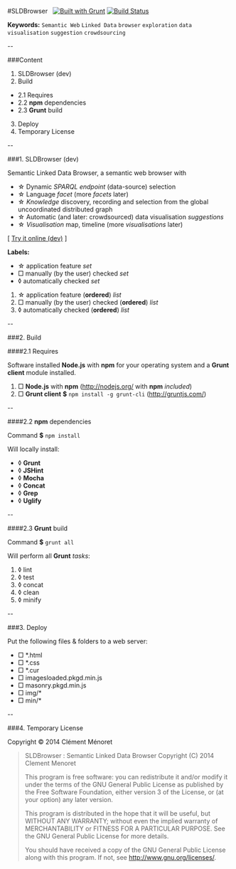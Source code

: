 #SLDBrowser &nbsp; [![Built with Grunt](https://cdn.gruntjs.com/builtwith.png)](http://gruntjs.com/) [![Build Status](https://travis-ci.org/clemeno/SLDBrowser.svg?branch=dev)](https://travis-ci.org/clemeno/SLDBrowser) 

**Keywords:** `Semantic Web` `Linked Data` `browser` `exploration` `data visualisation` `suggestion` `crowdsourcing`

--

###Content
1. SLDBrowser (dev)
2. Build
 - 2.1 Requires
 - 2.2 **npm** dependencies
 - 2.3 **Grunt** build
3. Deploy
4. Temporary License

--

###1. SLDBrowser (dev)

Semantic Linked Data Browser, a semantic web browser with 
- ☆ Dynamic *SPARQL endpoint* (data-source) selection
- ☆ Language *facet* (more *facets* later)
- ☆ *Knowledge* discovery, recording and selection from the global uncoordinated distributed graph
- ☆ Automatic (and later: crowdsourced) data visualisation *suggestions*
- ☆ *Visualisation* map, timeline (more *visualisations* later)

\[ [Try it online (dev)](http://pirmil.eu/) \]

**Labels:** 
<ul>
 <li>☆ application feature <em>set</em></li>
 <li>□ manually (by the user) checked <em>set</em></li>
 <li>◊ automatically checked <em>set</em></li>
</ul>
<ol>
 <li>☆ application feature (<strong>ordered</strong>) <em>list</em></li>
 <li>□ manually (by the user) checked (<strong>ordered</strong>) <em>list</em></li>
 <li>◊ automatically checked (<strong>ordered</strong>) <em>list</em></li>
</ol>

--

###2. Build

####2.1 Requires

Software installed **Node.js** with **npm** for your operating system and a **Grunt client** module installed. 
 1. □ **Node.js** with **npm** (http://nodejs.org/ with **npm** *included*) 
 2. □ **Grunt client** **$** `npm install -g grunt-cli` (http://gruntjs.com/) 

--

####2.2 **npm** dependencies

Command **$** `npm install` 

Will locally install: 
- ◊ **Grunt**
- ◊ **JSHint**
- ◊ **Mocha**
- ◊ **Concat**
- ◊ **Grep**
- ◊ **Uglify**

--

####2.3 **Grunt** build

Command **$** `grunt all`

Will perform all **Grunt** *tasks*: 
 1. ◊ lint
 2. ◊ test
 3. ◊ concat
 4. ◊ clean
 5. ◊ minify

--

###3. Deploy

Put the following files &amp; folders to a web server: 
- □ *.html
- □ *.css
- □ *.cur
- □ imagesloaded.pkgd.min.js
- □ masonry.pkgd.min.js
- □ img/*
- □ min/*

--

###4. Temporary License

Copyright © 2014 Clément Ménoret

>	SLDBrowser : Semantic Linked Data Browser
>	Copyright (C) 2014  Clement Menoret
>
>	This program is free software: you can redistribute it and/or modify
>	it under the terms of the GNU General Public License as published by
>	the Free Software Foundation, either version 3 of the License, or
>	(at your option) any later version.
>
>	This program is distributed in the hope that it will be useful,
>	but WITHOUT ANY WARRANTY; without even the implied warranty of
>	MERCHANTABILITY or FITNESS FOR A PARTICULAR PURPOSE.  See the
>	GNU General Public License for more details.
>
>	You should have received a copy of the GNU General Public License
>	along with this program.  If not, see <http://www.gnu.org/licenses/>.
